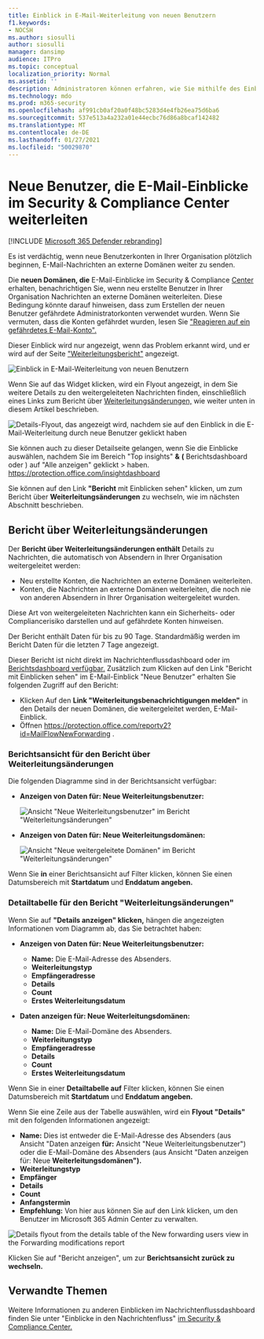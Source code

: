 ```yaml
---
title: Einblick in E-Mail-Weiterleitung von neuen Benutzern
f1.keywords:
- NOCSH
ms.author: siosulli
author: siosulli
manager: dansimp
audience: ITPro
ms.topic: conceptual
localization_priority: Normal
ms.assetid: ''
description: Administratoren können erfahren, wie Sie mithilfe des Einblicks "Neue Benutzer, die E-Mails weiterleiten" im Security & Compliance Center untersuchen können, wenn Benutzer in ihrer Organisation Nachrichten an neue Domänen weiterleiten.
ms.technology: mdo
ms.prod: m365-security
ms.openlocfilehash: af991cb0af20a0f48bc5283d4e4fb26ea75d6ba6
ms.sourcegitcommit: 537e513a4a232a01e44ecbc76d86a8bcaf142482
ms.translationtype: MT
ms.contentlocale: de-DE
ms.lasthandoff: 01/27/2021
ms.locfileid: "50029870"
---
```

# <a name="new-users-forwarding-email-insight-in-the-security--compliance-center"></a>Neue Benutzer, die E-Mail-Einblicke im Security & Compliance Center weiterleiten

[!INCLUDE [Microsoft 365 Defender rebranding](../includes/microsoft-defender-for-office.md)]


Es ist verdächtig, wenn neue Benutzerkonten in Ihrer Organisation plötzlich beginnen, E-Mail-Nachrichten an externe Domänen weiter zu senden.

Die **neuen Domänen, die** E-Mail-Einblicke im Security & Compliance [Center](https://protection.office.com) erhalten, benachrichtigen Sie, wenn neu erstellte Benutzer in Ihrer Organisation Nachrichten an externe Domänen weiterleiten. Diese Bedingung könnte darauf hinweisen, dass zum Erstellen der neuen Benutzer gefährdete Administratorkonten verwendet wurden. Wenn Sie vermuten, dass die Konten gefährdet wurden, lesen Sie ["Reagieren auf ein gefährdetes E-Mail-Konto".](responding-to-a-compromised-email-account.md)

Dieser Einblick wird nur angezeigt, wenn das Problem erkannt wird, und er wird auf der Seite ["Weiterleitungsbericht"](view-mail-flow-reports.md#forwarding-report) angezeigt.

![Einblick in E-Mail-Weiterleitung von neuen Benutzern](../../media/mfi-new-users-forwarding-email.png)

Wenn Sie auf das Widget klicken, wird ein Flyout angezeigt, in dem Sie weitere Details zu den weitergeleiteten Nachrichten finden, einschließlich eines Links zum Bericht über [Weiterleitungsänderungen,](#forwarding-modifications-report) wie weiter unten in diesem Artikel beschrieben.

![Details-Flyout, das angezeigt wird, nachdem sie auf den Einblick in die E-Mail-Weiterleitung durch neue Benutzer geklickt haben](../../media/mfi-new-users-forwarding-email-details.png)

Sie können auch zu dieser Detailseite gelangen,  wenn Sie die Einblicke auswählen, nachdem Sie im Bereich "Top insights" **&** **(** Berichtsdashboard oder ) auf "Alle anzeigen" geklickt \>  haben. <https://protection.office.com/insightdashboard>

Sie können auf den Link **"Bericht** mit Einblicken sehen" klicken, um zum Bericht über **Weiterleitungsänderungen** zu wechseln, wie im nächsten Abschnitt beschrieben.

## <a name="forwarding-modifications-report"></a>Bericht über Weiterleitungsänderungen

Der **Bericht über Weiterleitungsänderungen enthält** Details zu Nachrichten, die automatisch von Absendern in Ihrer Organisation weitergeleitet werden:

- Neu erstellte Konten, die Nachrichten an externe Domänen weiterleiten.
- Konten, die Nachrichten an externe Domänen weiterleiten, die noch nie von anderen Absendern in Ihrer Organisation weitergeleitet wurden.

Diese Art von weitergeleiteten Nachrichten kann ein Sicherheits- oder Compliancerisiko darstellen und auf gefährdete Konten hinweisen.

Der Bericht enthält Daten für bis zu 90 Tage. Standardmäßig werden im Bericht Daten für die letzten 7 Tage angezeigt.

Dieser Bericht ist nicht direkt [](mail-flow-insights-v2.md) im Nachrichtenflussdashboard oder im [Berichtsdashboard verfügbar.](view-mail-flow-reports.md) Zusätzlich zum Klicken  auf den Link "Bericht  mit Einblicken sehen" im E-Mail-Einblick "Neue Benutzer" erhalten Sie folgenden Zugriff auf den Bericht:

- Klicken Auf den **Link "Weiterleitungsbenachrichtigungen melden"** in den Details der neuen Domänen, die weitergeleitet werden, E-Mail-Einblick. [](mfi-new-domains-being-forwarded-email.md)
- Öffnen <https://protection.office.com/reportv2?id=MailFlowNewForwarding> .

### <a name="report-view-for-the-forwarding-modifications-report"></a>Berichtsansicht für den Bericht über Weiterleitungsänderungen

Die folgenden Diagramme sind in der Berichtsansicht verfügbar:

- **Anzeigen von Daten für: Neue Weiterleitungsbenutzer:**

  ![Ansicht "Neue Weiterleitungsbenutzer" im Bericht "Weiterleitungsänderungen"](../../media/forwarding-modifications-report-new-forwarding-users.png)

- **Anzeigen von Daten für: Neue Weiterleitungsdomänen:**

  ![Ansicht "Neue weitergeleitete Domänen" im Bericht "Weiterleitungsänderungen"](../../media/forwarding-modifications-report-new-forwarded-domains.png)

Wenn Sie **in** einer Berichtsansicht auf Filter klicken, können Sie einen Datumsbereich mit **Startdatum** und **Enddatum angeben.**

### <a name="details-table-view-for-the-forwarding-modifications-report"></a>Detailtabelle für den Bericht "Weiterleitungsänderungen"

Wenn Sie auf **"Details anzeigen" klicken,** hängen die angezeigten Informationen vom Diagramm ab, das Sie betrachtet haben:

- **Anzeigen von Daten für: Neue Weiterleitungsbenutzer:**

  - **Name:** Die E-Mail-Adresse des Absenders.
  - **Weiterleitungstyp**
  - **Empfängeradresse**
  - **Details**
  - **Count**
  - **Erstes Weiterleitungsdatum**

- **Daten anzeigen für: Neue Weiterleitungsdomänen:**

  - **Name:** Die E-Mail-Domäne des Absenders.
  - **Weiterleitungstyp**
  - **Empfängeradresse**
  - **Details**
  - **Count**
  - **Erstes Weiterleitungsdatum**

Wenn Sie in einer **Detailtabelle auf** Filter klicken, können Sie einen Datumsbereich mit **Startdatum** und **Enddatum angeben.**

Wenn Sie eine Zeile aus der Tabelle auswählen, wird ein **Flyout "Details"** mit den folgenden Informationen angezeigt:

- **Name:** Dies ist entweder die E-Mail-Adresse des Absenders (aus Ansicht "Daten anzeigen **für:** Ansicht "Neue Weiterleitungsbenutzer") oder die E-Mail-Domäne des Absenders (aus Ansicht "Daten anzeigen für: Neue **Weiterleitungsdomänen").**
- **Weiterleitungstyp**
- **Empfänger**
- **Details**
- **Count**
- **Anfangstermin**
- **Empfehlung:** Von hier aus können Sie auf den Link klicken, um den Benutzer im Microsoft 365 Admin Center zu verwalten.

![Details flyout from the details table of the New forwarding users view in the Forwarding modifications report](../../media/mfi-forwarding-modifications-report-new-forwarding-users-view-details-table-details.png)

Klicken Sie auf "Bericht anzeigen", um zur **Berichtsansicht zurück zu wechseln.**

## <a name="related-topics"></a>Verwandte Themen

Weitere Informationen zu anderen Einblicken im Nachrichtenflussdashboard finden Sie unter "Einblicke in den Nachrichtenfluss" [im Security & Compliance Center.](mail-flow-insights-v2.md)
